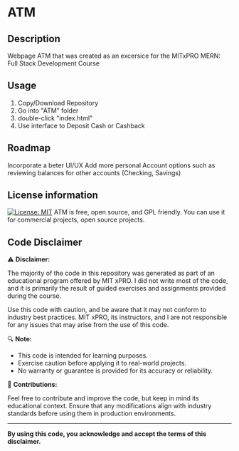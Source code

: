 # ATM

## Description
Webpage ATM that was created as an excersice for the MITxPRO MERN: Full Stack Development Course

## Usage
<ol>
  <li>Copy/Download Repository</li>
  <li>Go into "ATM" folder</li>
  <li>double-click "index.html"</li>
  <li>Use interface to Deposit Cash or Cashback</li>
</ol>

## Roadmap
Incorporate a beter UI/UX
Add more personal Account options such as reviewing balances for other accounts (Checking, Savings)

## License information

[![License: MIT](https://img.shields.io/badge/License-MIT-blue.svg)](https://opensource.org/licenses/MIT)
ATM is free, open source, and GPL friendly. You can use it for
commercial projects, open source projects.

## Code Disclaimer

⚠️ **Disclaimer:**

The majority of the code in this repository was generated as part of an educational program offered by MIT xPRO. I did not write most of the code, and it is primarily the result of guided exercises and assignments provided during the course.

Use this code with caution, and be aware that it may not conform to industry best practices. MIT xPRO, its instructors, and I are not responsible for any issues that may arise from the use of this code.

🔍 **Note:**

- This code is intended for learning purposes.
- Exercise caution before applying it to real-world projects.
- No warranty or guarantee is provided for its accuracy or reliability.

🚀 **Contributions:**

Feel free to contribute and improve the code, but keep in mind its educational context. Ensure that any modifications align with industry standards before using them in production environments.

---

**By using this code, you acknowledge and accept the terms of this disclaimer.**

